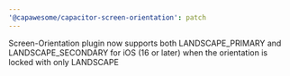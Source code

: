 ```yaml
---
'@capawesome/capacitor-screen-orientation': patch
---
```


Screen-Orientation plugin now supports both LANDSCAPE_PRIMARY and LANDSCAPE_SECONDARY for iOS (16 or later) when the orientation is locked with only LANDSCAPE

